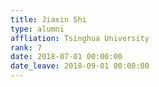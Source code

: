 ```yaml
---
title: Jiaxin Shi
type: alumni
affliation: Tsinghua University
rank: 7
date: 2018-07-01 00:00:00
date_leave: 2018-09-01 00:00:00
---
```

